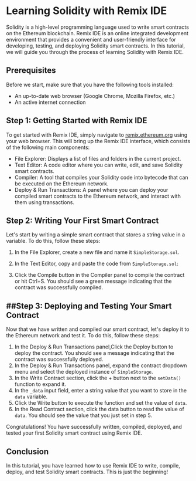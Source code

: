 # Learning Solidity with Remix IDE

Solidity is a high-level programming language used to write smart contracts on the Ethereum blockchain. Remix IDE is an online integrated development environment that provides a convenient and user-friendly interface for developing, testing, and deploying Solidity smart contracts. In this tutorial, we will guide you through the process of learning Solidity with Remix IDE.

## Prerequisites

Before we start, make sure that you have the following tools installed:

- An up-to-date web browser (Google Chrome, Mozilla Firefox, etc.)
- An active internet connection

## Step 1: Getting Started with Remix IDE

To get started with Remix IDE, simply navigate to [remix.ethereum.org](https://remix.ethereum.org/) using your web browser. This will bring up the Remix IDE interface, which consists of the following main components:

- File Explorer: Displays a list of files and folders in the current project.
- Text Editor: A code editor where you can write, edit, and save Solidity smart contracts.
- Compiler: A tool that compiles your Solidity code into bytecode that can be executed on the Ethereum network.
- Deploy & Run Transactions: A panel where you can deploy your compiled smart contracts to the Ethereum network, and interact with them using transactions.

## Step 2: Writing Your First Smart Contract

Let's start by writing a simple smart contract that stores a string value in a variable. To do this, follow these steps:

1.  In the File Explorer, create a new file and name it `SimpleStorage.sol`.
2.  In the Text Editor, copy and paste the code from `SimpleStorage.sol`:

3.  Click the Compile button in the Compiler panel to compile the contract or hit Ctrl+S. You should see a green message indicating that the contract was successfully compiled.

## ##Step 3: Deploying and Testing Your Smart Contract

Now that we have written and compiled our smart contract, let's deploy it to the Ethereum network and test it. To do this, follow these steps:

1.  In the Deploy & Run Transactions panel,Click the Deploy button to deploy the contract. You should see a message indicating that the contract was successfully deployed.
2.  In the Deploy & Run Transactions panel, expand the contract dropdown menu and select the deployed instance of `SimpleStorage`.
3.  In the Write Contract section, click the + button next to the `setData()` function to expand it.
4.  In the `_data` input field, enter a string value that you want to store in the `data` variable.
5.  Click the Write button to execute the function and set the value of `data`.
6.  In the Read Contract section, click the data button to read the value of `data`. You should see the value that you just set in step 5.

Congratulations! You have successfully written, compiled, deployed, and tested your first Solidity smart contract using Remix IDE.

## Conclusion

In this tutorial, you have learned how to use Remix IDE to write, compile, deploy, and test Solidity smart contracts. This is just the beginning!

